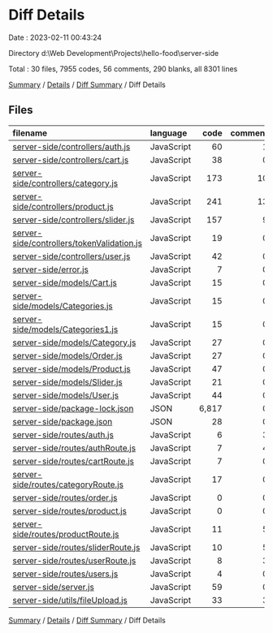 # Diff Details

Date : 2023-02-11 00:43:24

Directory d:\\Web Development\\Projects\\hello-food\\server-side

Total : 30 files,  7955 codes, 56 comments, 290 blanks, all 8301 lines

[Summary](results.md) / [Details](details.md) / [Diff Summary](diff.md) / Diff Details

## Files
| filename | language | code | comment | blank | total |
| :--- | :--- | ---: | ---: | ---: | ---: |
| [server-side/controllers/auth.js](/server-side/controllers/auth.js) | JavaScript | 60 | 1 | 14 | 75 |
| [server-side/controllers/cart.js](/server-side/controllers/cart.js) | JavaScript | 38 | 0 | 13 | 51 |
| [server-side/controllers/category.js](/server-side/controllers/category.js) | JavaScript | 173 | 10 | 39 | 222 |
| [server-side/controllers/product.js](/server-side/controllers/product.js) | JavaScript | 241 | 13 | 42 | 296 |
| [server-side/controllers/slider.js](/server-side/controllers/slider.js) | JavaScript | 157 | 9 | 36 | 202 |
| [server-side/controllers/tokenValidation.js](/server-side/controllers/tokenValidation.js) | JavaScript | 19 | 0 | 4 | 23 |
| [server-side/controllers/user.js](/server-side/controllers/user.js) | JavaScript | 42 | 0 | 20 | 62 |
| [server-side/error.js](/server-side/error.js) | JavaScript | 7 | 0 | 2 | 9 |
| [server-side/models/Cart.js](/server-side/models/Cart.js) | JavaScript | 15 | 0 | 4 | 19 |
| [server-side/models/Categories.js](/server-side/models/Categories.js) | JavaScript | 15 | 0 | 5 | 20 |
| [server-side/models/Categories1.js](/server-side/models/Categories1.js) | JavaScript | 15 | 0 | 5 | 20 |
| [server-side/models/Category.js](/server-side/models/Category.js) | JavaScript | 27 | 0 | 4 | 31 |
| [server-side/models/Order.js](/server-side/models/Order.js) | JavaScript | 27 | 0 | 5 | 32 |
| [server-side/models/Product.js](/server-side/models/Product.js) | JavaScript | 47 | 0 | 3 | 50 |
| [server-side/models/Slider.js](/server-side/models/Slider.js) | JavaScript | 21 | 0 | 4 | 25 |
| [server-side/models/User.js](/server-side/models/User.js) | JavaScript | 44 | 0 | 5 | 49 |
| [server-side/package-lock.json](/server-side/package-lock.json) | JSON | 6,817 | 0 | 1 | 6,818 |
| [server-side/package.json](/server-side/package.json) | JSON | 28 | 0 | 1 | 29 |
| [server-side/routes/auth.js](/server-side/routes/auth.js) | JavaScript | 6 | 3 | 6 | 15 |
| [server-side/routes/authRoute.js](/server-side/routes/authRoute.js) | JavaScript | 7 | 4 | 7 | 18 |
| [server-side/routes/cartRoute.js](/server-side/routes/cartRoute.js) | JavaScript | 7 | 0 | 7 | 14 |
| [server-side/routes/categoryRoute.js](/server-side/routes/categoryRoute.js) | JavaScript | 17 | 0 | 8 | 25 |
| [server-side/routes/order.js](/server-side/routes/order.js) | JavaScript | 0 | 0 | 1 | 1 |
| [server-side/routes/product.js](/server-side/routes/product.js) | JavaScript | 0 | 0 | 1 | 1 |
| [server-side/routes/productRoute.js](/server-side/routes/productRoute.js) | JavaScript | 11 | 5 | 9 | 25 |
| [server-side/routes/sliderRoute.js](/server-side/routes/sliderRoute.js) | JavaScript | 10 | 5 | 10 | 25 |
| [server-side/routes/userRoute.js](/server-side/routes/userRoute.js) | JavaScript | 8 | 3 | 6 | 17 |
| [server-side/routes/users.js](/server-side/routes/users.js) | JavaScript | 4 | 0 | 4 | 8 |
| [server-side/server.js](/server-side/server.js) | JavaScript | 59 | 0 | 14 | 73 |
| [server-side/utils/fileUpload.js](/server-side/utils/fileUpload.js) | JavaScript | 33 | 3 | 10 | 46 |

[Summary](results.md) / [Details](details.md) / [Diff Summary](diff.md) / Diff Details